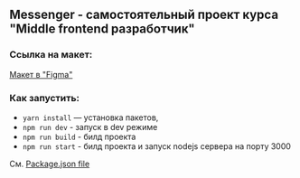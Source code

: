 ## Messenger - самостоятельный проект курса "Middle frontend разработчик"


### Ссылка на макет:

[Макет в "Figma"](https://www.figma.com/file/jF5fFFzgGOxQeB4CmKWTiE/Chat_external_link?node-id=0%3A1&t=W9aQWcPCdRtAFgHG-0)

### Как запустить:

- `yarn install` — установка пакетов,
- `npm run dev` - запуск в dev режиме
- `npm run build` - билд проекта
- `npm run start` - билд проекта и запуск nodejs сервера на порту 3000

См. [Package.json file](/package.json)
